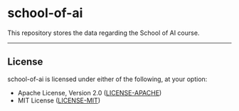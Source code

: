 # school-of-ai

This repository stores the data regarding the School of AI course.

---

## License

school-of-ai is licensed under either of the following, at your option:

* Apache License, Version 2.0 ([LICENSE-APACHE](https://github.com/GiorgiBeriashvili/school-of-ai/blob/master/LICENSE-APACHE "Copy of the Apache license (version 2.0)"))
* MIT License ([LICENSE-MIT](https://github.com/GiorgiBeriashvili/school-of-ai/blob/master/LICENSE-MIT "Copy of the MIT license"))
